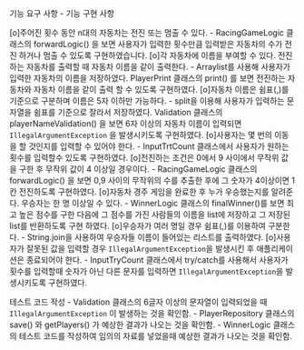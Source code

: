 기능 요구 사항
    - 기능 구현 사항

[o]주어진 횟수 동안 n대의 자동차는 전진 또는 멈출 수 있다.
    - RacingGameLogic 클래스의 forwardLogic() 을 보면 사용자가 입력한 횟수만큼 입력받은 자동차의 수가 전진 하거나 멈출 수 있도록 구현하였습니다. 
[o]각 자동차에 이름을 부여할 수 있다. 전진하는 자동차를 출력할 때 자동차 이름을 같이 출력한다.
    - Arraylist를 사용해 사용자가 입력한 자동차의 이름을 저장하였다. PlayerPrint 클래스의 print() 를 보면 전진하는 자동차와 자동차 이름을 같이 출력
        할 수 있도록 구현하였다.
[o]자동차 이름은 쉼표(,)를 기준으로 구분하며 이름은 5자 이하만 가능하다.
    - split을 이용해 사용자가 입력하는 문자열을 쉼표를 기준으로 잘라서 저장하였다. Validation 클래스의 playerNameValidation() 을 보면 6자 이상의 
        자동차 이름이 입력되면 `IllegalArgumentException` 을 발생시키도록 구현하였다.
[o]사용자는 몇 번의 이동을 할 것인지를 입력할 수 있어야 한다.
    - InputTrtCount 클래스에서 사용자가 원하는 횟수를 입력할수 있도록 구현하였다.
[o]전진하는 조건은 0에서 9 사이에서 무작위 값을 구한 후 무작위 값이 4 이상일 경우이다.
    - RacingGameLogic 클래스의 forwardLogic() 을 보면 0,9 사이의 무작위의 수를 추출한 후에 그 숫자가 4이상이면 1칸 전진하도록 구현하였다.
[o]자동차 경주 게임을 완료한 후 누가 우승했는지를 알려준다. 우승자는 한 명 이상일 수 있다.
    - WinnerLogic 클래스의 finalWinner()를 보면 최고 높은 점수를 구한 다음에 그 점수를 가진 사람들의 이름을 list에 저장하고 그 저장된 list를 반환하도록
        구현 하였다.
[o]우승자가 여러 명일 경우 쉼표(,)를 이용하여 구분한다.
    - String.join을 사용하여 우승자들 이름이 들어있는 리스트를 출력하였다.
[o]사용자가 잘못된 값을 입력할 경우 `IllegalArgumentException`을 발생시킨 후 애플리케이션은 종료되어야 한다.
    - InputTryCount 클래스에서 try/catch를 사용해서 사용자가 횟수를 입력할때 숫자가 아닌 다른 문자를 입력하면 `IllegalArgumentException`을 발생시키도록 구현하였다.


테스트 코드 작성
    - Validation 클래스의 6글자 이상의 문자열이 입력되었을 때 `IllegalArgumentException` 이 발생하는 것을 확인함.
    - PlayerRepository 클래스의 save() 와 getPlayers() 가 예상한 결과가 나오는 것을 확인함.
    - WinnerLogic 클래스의 테스트 코드를 작성하여 임의의 자료를 넣었을때 예상한 결과가 나오는 것을 확인함.